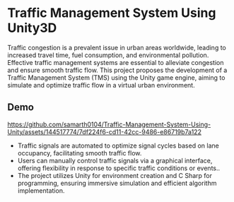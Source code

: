 # Traffic Management System Using Unity3D
Traffic congestion is a prevalent issue in urban areas worldwide, leading to increased travel time, fuel consumption, and environmental pollution. Effective traffic management systems are essential to alleviate congestion and ensure smooth traffic flow. This project proposes the development of a Traffic Management System (TMS) using the Unity game engine, aiming to simulate and optimize traffic flow in a virtual urban environment.
## Demo

https://github.com/samarth0104/Traffic-Management-System-Using-Unity/assets/144517774/7df224f6-cd11-42cc-9486-e86719b7a122

- Traffic signals are automated to optimize signal cycles based on lane occupancy, facilitating smooth traffic flow.
- Users can manually control traffic signals via a graphical interface, offering flexibility in response to specific traffic
conditions or events..
- The project utilizes Unity for environment creation and C Sharp for programming, ensuring immersive simulation
and efficient algorithm implementation.
